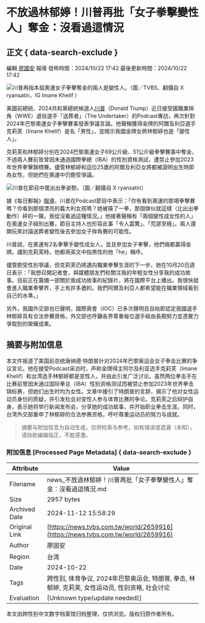# 不放過林郁婷！川普再批「女子拳擊變性人」奪金：沒看過這情況

## 正文 { data-search-exclude }


編輯 [廖國安](https://news.tvbs.com.tw/news/searchresult/news?search_text=廖國安) 報導 發佈時間：2024/10/22 17:42 最後更新時間：2024/10/22 17:42

![川普再指本屆奧運女子拳擊奪金的兩人是變性人。（圖／TVBS、翻攝自 X ryansatin、IG Imane Khelif ）](https://cc.tvbs.com.tw/img/upload/2024/10/22/20241022173120-74475ace.jpg)

美國前總統、2024共和黨總統候選人[川普](https://news.tvbs.com.tw/news/searchresult/川普/news?from=autotag)（Donald Trump）近日接受國職業摔角（WWE）退役選手「送葬者」（The Undertaker）的Podcast專訪，再次針對2024年巴黎奧運女子拳擊賽事發表爭議言論。他聲稱獲得金牌的阿爾及利亞選手克莉芙（Imane Khelif）是名「男性」，並暗示我國金牌女將林郁婷也是「變性人」。

克莉芙和林郁婷分別在2024巴黎奧運女子69公斤級、51公斤級拳擊賽事中奪金，不過兩人賽前皆曾因未通過國際拳總（IBA）的性別資格測試，遭禁止參加2023年世界拳擊錦標賽。儘管林郁婷和這位25歲的阿爾及利亞女將都被證明出生時即為女性，但她們在奧運中仍飽受爭議。

![川普在節目中擺出出拳姿勢。（圖／翻攝自 X ryansatin）](https://cc.tvbs.com.tw/img/upload/2017/11/09/20171109193947-11b8e8d3.png)

據《每日郵報》[報導](https://www.dailymail.co.uk/sport/boxing/article-13975585/Donald-Trump-insists-calling-womens-Olympic-gold-medal-boxer-Imane-Khelif-MAN.html)，川普在Podcast節目中表示：「你有看到奧運的那場拳擊賽嗎？你看到那個漂亮的義大利女孩嗎？她被揍了一拳，那個傢伙就這樣（比出出拳動作）砰的一聲。我從沒看過這種情況。」他接著聲稱有「兩個變性成女性的人」在奧運女子組別出賽，節目主持人也形容此事「令人震驚」、「荒謬至極」。兩人還開玩笑討論送葬者變性後去參加女子摔角賽的可能性。

川普說，在奧運有2名拳擊手變性成女人，並且參加女子拳擊，他們倆都贏得金牌。講到克莉芙時，他都用英文中指男性的他「he」稱呼。

儘管飽受性別爭議，但克莉芙仍將邁向職業拳擊生涯的下一步。她在10月20日週日表示：「我想召開記者會，與媒體朋友們和關注我的年輕女性分享我的成功故事。目前正在籌備一部關於我成功故事的紀錄片，將在國際平台上播出。我很快就會進入職業拳擊界，手上有許多邀約。我們阿爾及利亞人都希望能在職業領域看到自己的水準。」

另外，我國外交部也已聲明，國際奧會（IOC）已多次聲明且自始即認定我國選手林郁婷具有合法參賽資格，外交部也呼籲各界尊重每位選手經由長期努力並憑實力爭取到的榮耀成果。

## 摘要与附加信息

<!-- tcd_abstract -->
本文件报道了美国前总统唐纳德·特朗普针对2024年巴黎奥运会女子拳击比赛的争议言论。他在接受Podcast采访时，声称金牌得主阿尔及利亚选手克莉芙（Imane Khelif）和台湾选手林郁婷都是变性人，并由此引发广泛讨论。虽然两位拳击手在比赛前曾因未通过国际拳总（IBA）性别资格测试而被禁止参加2023年世界拳击锦标赛，但她们出生时均为女性。文章中援引了特朗普的言辞，揭示了他对女性运动员身份的质疑，并引发社会对变性人参与体育比赛的争论。克莉芙之后辩护自身，表示她将举行新闻发布会，分享她的成功故事，并开始职业拳击生涯。同时，台湾外交部重申了林郁婷的合法参赛资格，呼吁尊重运动员的努力与成就。
<!-- tcd_abstract_end -->

> 摘要与附加信息为自动生成，仅供检索与参考。如有错误或遗漏（未知），请协助编辑指正，不胜感激。

### 附加信息 [Processed Page Metadata] { data-search-exclude }

| Attribute       | Value                                  |
|-----------------|----------------------------------------|
| Filename        | news_不放過林郁婷！川普再批「女子拳擊變性人」奪金：沒看過這情況.md                             |
| Size            | 2957 bytes                           |
| Archived Date   | 2024-11-12 15:58:29                             |
| Original Link   | [https://news.tvbs.com.tw/world/2659916](https://news.tvbs.com.tw/world/2659916)                       |
| Author          | 廖国安                               |
| Region          | 台湾                               |
| Date            | 2024-10-22                                 |
| Tags            | 跨性别, 体育争议, 2024年巴黎奥运会, 特朗普, 拳击, 林郁婷, 克莉芙, 女性运动员, 性别资格, 社会讨论                                 |
| Evaluation            | [Unknown type(update needed)]                                 |
<!-- tcd_table_end -->

本文由跨性别中文数字档案馆归档整理，仅供浏览。版权归原作者所有。
